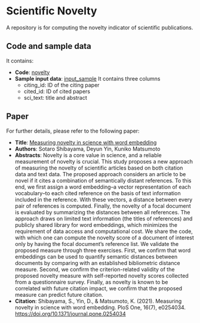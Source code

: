 # Scientific Novelty

A repository is for computing the novelty indicator of scientific publications. 


## Code and sample data 
It contains:
- **Code**: [novelty](https://github.com/DeyunYinWIPO/Novelty/blob/main/novelty_sci.py) 
- **Sample input data**: [input_sample](https://github.com/DeyunYinWIPO/Novelty/tree/main/data) It contains three columns 
    - citing_id: ID of the citing paper
    - cited_id: ID of cited papers 
    - sci_text: title and abstract 



## Paper 
For further details, please refer to the following paper:  

- **Title**: [Measuring novelty in science with word embedding](https://journals.plos.org/plosone/article?id=10.1371/journal.pone.0254034)
- **Authors**: Sotaro Shibayama, Deyun Yin, Kuniko Matsumoto
- **Abstracts**: Novelty is a core value in science, and a reliable measurement of novelty is crucial. This study proposes a new approach of measuring the novelty of scientific articles based on both citation data and text data. The proposed approach considers an article to be novel if it cites a combination of semantically distant references. To this end, we first assign a word embedding–a vector representation of each vocabulary–to each cited reference on the basis of text information included in the reference. With these vectors, a distance between every pair of references is computed. Finally, the novelty of a focal document is evaluated by summarizing the distances between all references. The approach draws on limited text information (the titles of references) and publicly shared library for word embeddings, which minimizes the requirement of data access and computational cost. We share the code, with which one can compute the novelty score of a document of interest only by having the focal document’s reference list. We validate the proposed measure through three exercises. First, we confirm that word embeddings can be used to quantify semantic distances between documents by comparing with an established bibliometric distance measure. Second, we confirm the criterion-related validity of the proposed novelty measure with self-reported novelty scores collected from a questionnaire survey. Finally, as novelty is known to be correlated with future citation impact, we confirm that the proposed measure can predict future citation.
- **Citation**: Shibayama, S., Yin, D., & Matsumoto, K. (2021). Measuring novelty in science with word embedding. PloS One, 16(7), e0254034. https://doi.org/10.1371/journal.pone.0254034



